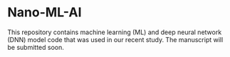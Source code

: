 # Nano-ML-AI
This repository contains machine learning (ML) and deep neural network (DNN) model code that was used in our recent study. The manuscript will be submitted soon.
